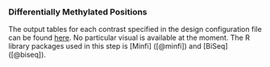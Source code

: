 ### Differentially Methylated Positions
The output tables for each contrast specified in the design configuration file can be found [here](differential_methylated_pos.zip). No particular visual is available at the moment. The R library packages used in this step is [Minfi] ([@minfi]) and [BiSeq] ([@biseq]).
